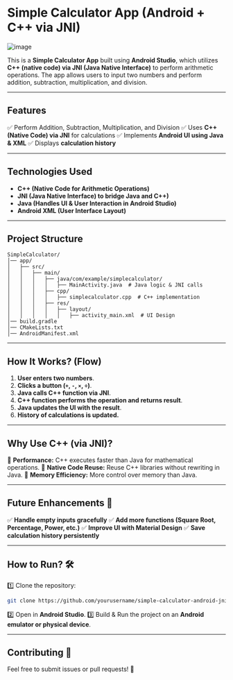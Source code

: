 # Simple Calculator App (Android + C++ via JNI)
![image](https://github.com/user-attachments/assets/007eab2c-d22d-4e6a-9470-866dfc7cba0f)


This is a **Simple Calculator App** built using **Android Studio**, which utilizes **C++ (native code) via JNI (Java Native Interface)** to perform arithmetic operations. The app allows users to input two numbers and perform addition, subtraction, multiplication, and division.

---

## Features
✅ Perform Addition, Subtraction, Multiplication, and Division
✅ Uses **C++ (Native Code) via JNI** for calculations
✅ Implements **Android UI using Java & XML**
✅ Displays **calculation history**

---

## Technologies Used
- **C++ (Native Code for Arithmetic Operations)**
- **JNI (Java Native Interface) to bridge Java and C++)**
- **Java (Handles UI & User Interaction in Android Studio)**
- **Android XML (User Interface Layout)**

---

## Project Structure
```
SimpleCalculator/
│── app/
│   ├── src/
│   │   ├── main/
│   │   │   ├── java/com/example/simplecalculator/
│   │   │   │   ├── MainActivity.java  # Java logic & JNI calls
│   │   │   ├── cpp/
│   │   │   │   ├── simplecalculator.cpp  # C++ implementation
│   │   │   ├── res/
│   │   │   │   ├── layout/
│   │   │   │   │   ├── activity_main.xml  # UI Design
│── build.gradle
│── CMakeLists.txt
│── AndroidManifest.xml
```

---

## How It Works? (Flow)
1. **User enters two numbers**.
2. **Clicks a button (`+`, `-`, `×`, `÷`)**.
3. **Java calls C++ function via JNI**.
4. **C++ function performs the operation and returns result**.
5. **Java updates the UI with the result**.
6. **History of calculations is updated.**

---

## Why Use C++ (via JNI)?
🔹 **Performance:** C++ executes faster than Java for mathematical operations.
🔹 **Native Code Reuse:** Reuse C++ libraries without rewriting in Java.
🔹 **Memory Efficiency:** More control over memory than Java.

---

## Future Enhancements 🚀
✅ **Handle empty inputs gracefully**
✅ **Add more functions (Square Root, Percentage, Power, etc.)**
✅ **Improve UI with Material Design**
✅ **Save calculation history persistently**

---

## How to Run? 🛠️
1️⃣ Clone the repository:
```sh
git clone https://github.com/yourusername/simple-calculator-android-jni.git
```
2️⃣ Open in **Android Studio**.
3️⃣ Build & Run the project on an **Android emulator or physical device**.

---

## Contributing 🤝
Feel free to submit issues or pull requests! 🚀

